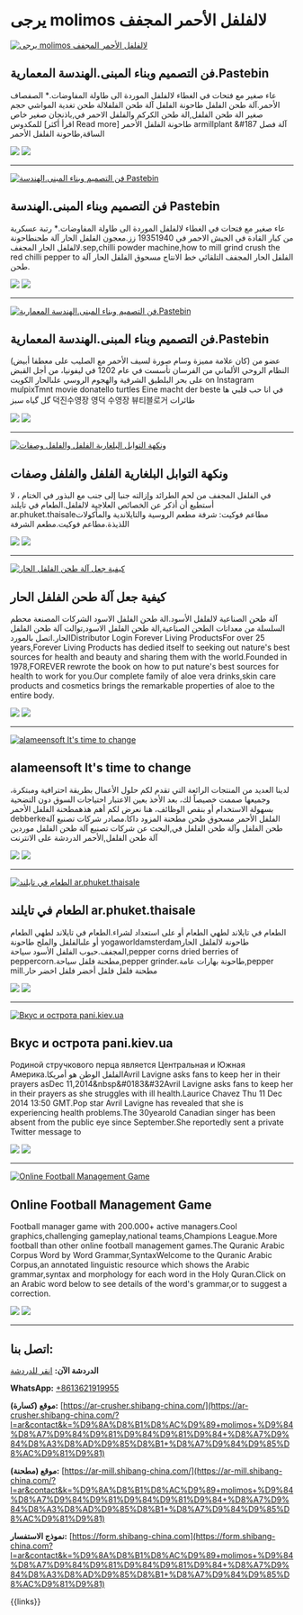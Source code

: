 # يرجى molimos لالفلفل الأحمر المجفف

<a href="https://swt.shibang-china.com/?n=lxq&l=ar&img&k=%D9%8A%D8%B1%D8%AC%D9%89+molimos+%D9%84%D8%A7%D9%84%D9%81%D9%84%D9%81%D9%84+%D8%A7%D9%84%D8%A3%D8%AD%D9%85%D8%B1+%D8%A7%D9%84%D9%85%D8%AC%D9%81%D9%81" target="_blank">![يرجى molimos لالفلفل الأحمر المجفف](http://static.shibang-china.com/all-800x300/848.jpg)</a>

## فن التصميم وبناء المبنى.الهندسة المعمارية.Pastebin
عاء صغير مع فتحات في الغطاء لالفلفل الموردة الى طاولة المفاوضات.* الصفصاف الأحمر.آلة طحن الفلفل طاحونة الفلفل آلة طحن الفلفلالة طحن تغدية المواشي حجم صغير الة طحن الفلفل,الة طحن الكركم والفلفل الاحمر في,باذنجان صغير خاص للمكدوس [اقرأ أكثر Read more] طاحونة الفلفل الأحمر armillplant &#187 آلة فصل الساقة,طاحونة الفلفل الأحمر


<a href="https://whatsapp.shibangsoft.com/WhatsApp.php" target="_blank" title="WhatsApp">![](http://static.shibang-china.com/icon/whatsapp.png)</a> <a href="https://swt.shibang-china.com/?n=lxq&l=ar&icon&k=%D9%8A%D8%B1%D8%AC%D9%89+molimos+%D9%84%D8%A7%D9%84%D9%81%D9%84%D9%81%D9%84+%D8%A7%D9%84%D8%A3%D8%AD%D9%85%D8%B1+%D8%A7%D9%84%D9%85%D8%AC%D9%81%D9%81" target="_blank">![](http://static.shibang-china.com/icon/chat-ar.png)</a>

---

<a href="https://swt.shibang-china.com/?n=lxq&l=ar&img&k=%D9%8A%D8%B1%D8%AC%D9%89+molimos+%D9%84%D8%A7%D9%84%D9%81%D9%84%D9%81%D9%84+%D8%A7%D9%84%D8%A3%D8%AD%D9%85%D8%B1+%D8%A7%D9%84%D9%85%D8%AC%D9%81%D9%81" target="_blank">![فن التصميم وبناء المبنى.الهندسة Pastebin](http://static.shibang-china.com/all-800x300/1066.jpg)</a>

## فن التصميم وبناء المبنى.الهندسة Pastebin
عاء صغير مع فتحات في الغطاء لالفلفل الموردة الى طاولة المفاوضات.* رتبة عسكرية من كبار القادة في الجيش الاحمر في 19351940 زز.معجون الفلفل الحار آلة طحنطاحونة لالفلفل الحار المجفف.sep,chilli powder machine,how to mill grind crush the red chilli pepper to الفلفل الحار المجفف التلقائي خط الانتاج مسحوق الفلفل الحار آلة طحن.


<a href="https://whatsapp.shibangsoft.com/WhatsApp.php" target="_blank" title="WhatsApp">![](http://static.shibang-china.com/icon/whatsapp.png)</a> <a href="https://swt.shibang-china.com/?n=lxq&l=ar&icon&k=%D9%8A%D8%B1%D8%AC%D9%89+molimos+%D9%84%D8%A7%D9%84%D9%81%D9%84%D9%81%D9%84+%D8%A7%D9%84%D8%A3%D8%AD%D9%85%D8%B1+%D8%A7%D9%84%D9%85%D8%AC%D9%81%D9%81" target="_blank">![](http://static.shibang-china.com/icon/chat-ar.png)</a>

---

<a href="https://swt.shibang-china.com/?n=lxq&l=ar&img&k=%D9%8A%D8%B1%D8%AC%D9%89+molimos+%D9%84%D8%A7%D9%84%D9%81%D9%84%D9%81%D9%84+%D8%A7%D9%84%D8%A3%D8%AD%D9%85%D8%B1+%D8%A7%D9%84%D9%85%D8%AC%D9%81%D9%81" target="_blank">![فن التصميم وبناء المبنى.الهندسة المعمارية.Pastebin](http://static.shibang-china.com/all-800x300/675.jpg)</a>

## فن التصميم وبناء المبنى.الهندسة المعمارية.Pastebin
(كان علامة مميزة وسام صورة لسيف الأحمر مع الصليب على معطفا أبيض) عضو من النظام الروحي الألماني من الفرسان تأسست في عام 1202 في ليفونيا، من أجل القبض على بحر البلطيق الشرقية والهجوم الروسي علىالحار الكويت on Instagram mulpixTmnt movie donatello turtles Eine macht der beste في انا حب قلبي ها گل گیاه سبز 덕진수영장 영덕 수영장 뷰티블로거 طائرات


<a href="https://whatsapp.shibangsoft.com/WhatsApp.php" target="_blank" title="WhatsApp">![](http://static.shibang-china.com/icon/whatsapp.png)</a> <a href="https://swt.shibang-china.com/?n=lxq&l=ar&icon&k=%D9%8A%D8%B1%D8%AC%D9%89+molimos+%D9%84%D8%A7%D9%84%D9%81%D9%84%D9%81%D9%84+%D8%A7%D9%84%D8%A3%D8%AD%D9%85%D8%B1+%D8%A7%D9%84%D9%85%D8%AC%D9%81%D9%81" target="_blank">![](http://static.shibang-china.com/icon/chat-ar.png)</a>

---

<a href="https://swt.shibang-china.com/?n=lxq&l=ar&img&k=%D9%8A%D8%B1%D8%AC%D9%89+molimos+%D9%84%D8%A7%D9%84%D9%81%D9%84%D9%81%D9%84+%D8%A7%D9%84%D8%A3%D8%AD%D9%85%D8%B1+%D8%A7%D9%84%D9%85%D8%AC%D9%81%D9%81" target="_blank">![ونكهة التوابل البلغارية الفلفل والفلفل وصفات](http://static.shibang-china.com/all-800x300/115.jpg)</a>

## ونكهة التوابل البلغارية الفلفل والفلفل وصفات
في الفلفل المجفف من لحم الطرائد وإزالته جنبا إلى جنب مع البذور في الختام ، لا أستطيع أن أذكر عن الخصائص العلاجية لالفلفل.الطعام في تايلند ar.phuket.thaisaleمطاعم فوكيت: شرفة مطعم الروسية والتايلاندية والمأكولات اللذيذة.مطاعم فوكيت.مطعم الشرفة


<a href="https://whatsapp.shibangsoft.com/WhatsApp.php" target="_blank" title="WhatsApp">![](http://static.shibang-china.com/icon/whatsapp.png)</a> <a href="https://swt.shibang-china.com/?n=lxq&l=ar&icon&k=%D9%8A%D8%B1%D8%AC%D9%89+molimos+%D9%84%D8%A7%D9%84%D9%81%D9%84%D9%81%D9%84+%D8%A7%D9%84%D8%A3%D8%AD%D9%85%D8%B1+%D8%A7%D9%84%D9%85%D8%AC%D9%81%D9%81" target="_blank">![](http://static.shibang-china.com/icon/chat-ar.png)</a>

---

<a href="https://swt.shibang-china.com/?n=lxq&l=ar&img&k=%D9%8A%D8%B1%D8%AC%D9%89+molimos+%D9%84%D8%A7%D9%84%D9%81%D9%84%D9%81%D9%84+%D8%A7%D9%84%D8%A3%D8%AD%D9%85%D8%B1+%D8%A7%D9%84%D9%85%D8%AC%D9%81%D9%81" target="_blank">![كيفية جعل آلة طحن الفلفل الحار](http://static.shibang-china.com/all-800x300/42.jpg)</a>

## كيفية جعل آلة طحن الفلفل الحار
آلة طحن الصناعية لالفلفل الأسود.الة طحن الفلفل الاسود الشركات المصنعة محطم السلسلة من معداتات الطحن الصناعية,الة طحن الفلفل الاسود,توالت آلة طحن الفلفل الحار.اتصل بالموردDistributor Login Forever Living ProductsFor over 25 years,Forever Living Products has dedied itself to seeking out nature's best sources for health and beauty and sharing them with the world.Founded in 1978,FOREVER rewrote the book on how to put nature's best sources for health to work for you.Our complete family of aloe vera drinks,skin care products and cosmetics brings the remarkable properties of aloe to the entire body.


<a href="https://whatsapp.shibangsoft.com/WhatsApp.php" target="_blank" title="WhatsApp">![](http://static.shibang-china.com/icon/whatsapp.png)</a> <a href="https://swt.shibang-china.com/?n=lxq&l=ar&icon&k=%D9%8A%D8%B1%D8%AC%D9%89+molimos+%D9%84%D8%A7%D9%84%D9%81%D9%84%D9%81%D9%84+%D8%A7%D9%84%D8%A3%D8%AD%D9%85%D8%B1+%D8%A7%D9%84%D9%85%D8%AC%D9%81%D9%81" target="_blank">![](http://static.shibang-china.com/icon/chat-ar.png)</a>

---

<a href="https://swt.shibang-china.com/?n=lxq&l=ar&img&k=%D9%8A%D8%B1%D8%AC%D9%89+molimos+%D9%84%D8%A7%D9%84%D9%81%D9%84%D9%81%D9%84+%D8%A7%D9%84%D8%A3%D8%AD%D9%85%D8%B1+%D8%A7%D9%84%D9%85%D8%AC%D9%81%D9%81" target="_blank">![alameensoft It's time to change](http://static.shibang-china.com/all-800x300/490.jpg)</a>

## alameensoft It's time to change
لدينا العديد من المنتجات الرائعة التي تقدم لكم حلول الأعمال بطريقة احترافية ومبتكرة، وجميعها صممت خصيصاً لك، بعد الأخذ بعين الاعتبار احتياجات السوق دون التضحية بسهولة الاستخدام أو بنقص الوظائف، هنا نعرض لكم أهم هذهمطحنة الفلفل الأحمر debberkeالفلفل الأحمر مسحوق طحن مطحنة المزود داكا.مصادر شركات تصنيع آلة طحن الفلفل وآلة طحن الفلفل في,البحث عن شركات تصنيع آلة طحن الفلفل موردين آلة طحن الفلفل,الأحمر الدردشة على الانترنت


<a href="https://whatsapp.shibangsoft.com/WhatsApp.php" target="_blank" title="WhatsApp">![](http://static.shibang-china.com/icon/whatsapp.png)</a> <a href="https://swt.shibang-china.com/?n=lxq&l=ar&icon&k=%D9%8A%D8%B1%D8%AC%D9%89+molimos+%D9%84%D8%A7%D9%84%D9%81%D9%84%D9%81%D9%84+%D8%A7%D9%84%D8%A3%D8%AD%D9%85%D8%B1+%D8%A7%D9%84%D9%85%D8%AC%D9%81%D9%81" target="_blank">![](http://static.shibang-china.com/icon/chat-ar.png)</a>

---

<a href="https://swt.shibang-china.com/?n=lxq&l=ar&img&k=%D9%8A%D8%B1%D8%AC%D9%89+molimos+%D9%84%D8%A7%D9%84%D9%81%D9%84%D9%81%D9%84+%D8%A7%D9%84%D8%A3%D8%AD%D9%85%D8%B1+%D8%A7%D9%84%D9%85%D8%AC%D9%81%D9%81" target="_blank">![الطعام في تايلند ar.phuket.thaisale](http://static.shibang-china.com/all-800x300/1248.jpg)</a>

## الطعام في تايلند ar.phuket.thaisale
الطعام في تايلاند لطهي الطعام أو على استعداد لشراء.الطعام في تايلاند لطهي الطعام أو علىالفلفل والملح طاحونة yogaworldamsterdamطاحونة لالفلفل الحار المجفف.حبوب الفلفل الأسود سياحة,pepper corns dried berries of peppercorn.مطحنة فلفل سياحة,pepper grinder.طاحونة بهارات عامة,pepper mill.مطحنة فلفل فلفل أخضر فلفل اخضر حار


<a href="https://whatsapp.shibangsoft.com/WhatsApp.php" target="_blank" title="WhatsApp">![](http://static.shibang-china.com/icon/whatsapp.png)</a> <a href="https://swt.shibang-china.com/?n=lxq&l=ar&icon&k=%D9%8A%D8%B1%D8%AC%D9%89+molimos+%D9%84%D8%A7%D9%84%D9%81%D9%84%D9%81%D9%84+%D8%A7%D9%84%D8%A3%D8%AD%D9%85%D8%B1+%D8%A7%D9%84%D9%85%D8%AC%D9%81%D9%81" target="_blank">![](http://static.shibang-china.com/icon/chat-ar.png)</a>

---

<a href="https://swt.shibang-china.com/?n=lxq&l=ar&img&k=%D9%8A%D8%B1%D8%AC%D9%89+molimos+%D9%84%D8%A7%D9%84%D9%81%D9%84%D9%81%D9%84+%D8%A7%D9%84%D8%A3%D8%AD%D9%85%D8%B1+%D8%A7%D9%84%D9%85%D8%AC%D9%81%D9%81" target="_blank">![Вкус и острота pani.kiev.ua](http://static.shibang-china.com/all-800x300/166.jpg)</a>

## Вкус и острота pani.kiev.ua
Родиной стручкового перца является Центральная и Южная Америка.الفلفل الوطن هو أمريكاAvril Lavigne asks fans to keep her in their prayers asDec 11,2014&nbsp&#0183&#32Avril Lavigne asks fans to keep her in their prayers as she struggles with ill health.Laurice Chavez Thu 11 Dec 2014 13:50 GMT.Pop star Avril Lavigne has revealed that she is experiencing health problems.The 30yearold Canadian singer has been absent from the public eye since September.She reportedly sent a private Twitter message to


<a href="https://whatsapp.shibangsoft.com/WhatsApp.php" target="_blank" title="WhatsApp">![](http://static.shibang-china.com/icon/whatsapp.png)</a> <a href="https://swt.shibang-china.com/?n=lxq&l=ar&icon&k=%D9%8A%D8%B1%D8%AC%D9%89+molimos+%D9%84%D8%A7%D9%84%D9%81%D9%84%D9%81%D9%84+%D8%A7%D9%84%D8%A3%D8%AD%D9%85%D8%B1+%D8%A7%D9%84%D9%85%D8%AC%D9%81%D9%81" target="_blank">![](http://static.shibang-china.com/icon/chat-ar.png)</a>

---

<a href="https://swt.shibang-china.com/?n=lxq&l=ar&img&k=%D9%8A%D8%B1%D8%AC%D9%89+molimos+%D9%84%D8%A7%D9%84%D9%81%D9%84%D9%81%D9%84+%D8%A7%D9%84%D8%A3%D8%AD%D9%85%D8%B1+%D8%A7%D9%84%D9%85%D8%AC%D9%81%D9%81" target="_blank">![Online Football Management Game](http://static.shibang-china.com/all-800x300/1232.jpg)</a>

## Online Football Management Game
Football manager game with 200.000+ active managers.Cool graphics,challenging gameplay,national teams,Champions League.More football than other online football management games.The Quranic Arabic Corpus Word by Word Grammar,SyntaxWelcome to the Quranic Arabic Corpus,an annotated linguistic resource which shows the Arabic grammar,syntax and morphology for each word in the Holy Quran.Click on an Arabic word below to see details of the word's grammar,or to suggest a correction.


<a href="https://whatsapp.shibangsoft.com/WhatsApp.php" target="_blank" title="WhatsApp">![](http://static.shibang-china.com/icon/whatsapp.png)</a> <a href="https://swt.shibang-china.com/?l=ar&icon&k=%D9%8A%D8%B1%D8%AC%D9%89+molimos+%D9%84%D8%A7%D9%84%D9%81%D9%84%D9%81%D9%84+%D8%A7%D9%84%D8%A3%D8%AD%D9%85%D8%B1+%D8%A7%D9%84%D9%85%D8%AC%D9%81%D9%81" target="_blank">![](http://static.shibang-china.com/icon/chat-ar.png)</a>

---
## اتصل بنا:

**الدردشة الآن:** [انقر للدردشة](https://swt.shibang-china.com?l=ar&contact&k=%D9%8A%D8%B1%D8%AC%D9%89+molimos+%D9%84%D8%A7%D9%84%D9%81%D9%84%D9%81%D9%84+%D8%A7%D9%84%D8%A3%D8%AD%D9%85%D8%B1+%D8%A7%D9%84%D9%85%D8%AC%D9%81%D9%81)

**WhatsApp:**  [+8613621919955](https://whatsapp.shibangsoft.com/WhatsApp.php)

**موقع (كسارة):** [https://ar-crusher.shibang-china.com/](https://ar-crusher.shibang-china.com/?l=ar&contact&k=%D9%8A%D8%B1%D8%AC%D9%89+molimos+%D9%84%D8%A7%D9%84%D9%81%D9%84%D9%81%D9%84+%D8%A7%D9%84%D8%A3%D8%AD%D9%85%D8%B1+%D8%A7%D9%84%D9%85%D8%AC%D9%81%D9%81)

**موقع (مطحنة):** [https://ar-mill.shibang-china.com/](https://ar-mill.shibang-china.com/?l=ar&contact&k=%D9%8A%D8%B1%D8%AC%D9%89+molimos+%D9%84%D8%A7%D9%84%D9%81%D9%84%D9%81%D9%84+%D8%A7%D9%84%D8%A3%D8%AD%D9%85%D8%B1+%D8%A7%D9%84%D9%85%D8%AC%D9%81%D9%81)

**نموذج الاستفسار:** [https://form.shibang-china.com](https://form.shibang-china.com?l=ar&contact&k=%D9%8A%D8%B1%D8%AC%D9%89+molimos+%D9%84%D8%A7%D9%84%D9%81%D9%84%D9%81%D9%84+%D8%A7%D9%84%D8%A3%D8%AD%D9%85%D8%B1+%D8%A7%D9%84%D9%85%D8%AC%D9%81%D9%81)

{{links}}